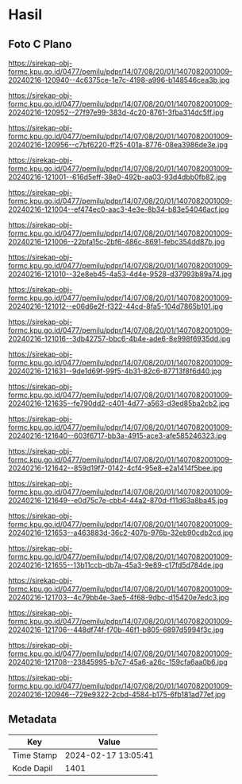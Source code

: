# Hasil

## Foto C Plano

https://sirekap-obj-formc.kpu.go.id/0477/pemilu/pdpr/14/07/08/20/01/1407082001009-20240216-120940--4c6375ce-1e7c-4198-a996-b148546cea3b.jpg

https://sirekap-obj-formc.kpu.go.id/0477/pemilu/pdpr/14/07/08/20/01/1407082001009-20240216-120952--27f97e99-383d-4c20-8761-3fba314dc5ff.jpg

https://sirekap-obj-formc.kpu.go.id/0477/pemilu/pdpr/14/07/08/20/01/1407082001009-20240216-120956--c7bf6220-ff25-401a-8776-08ea3986de3e.jpg

https://sirekap-obj-formc.kpu.go.id/0477/pemilu/pdpr/14/07/08/20/01/1407082001009-20240216-121001--616d5eff-38e0-492b-aa03-93d4dbb0fb82.jpg

https://sirekap-obj-formc.kpu.go.id/0477/pemilu/pdpr/14/07/08/20/01/1407082001009-20240216-121004--ef474ec0-aac3-4e3e-8b34-b83e54046acf.jpg

https://sirekap-obj-formc.kpu.go.id/0477/pemilu/pdpr/14/07/08/20/01/1407082001009-20240216-121006--22bfa15c-2bf6-486c-8691-febc354dd87b.jpg

https://sirekap-obj-formc.kpu.go.id/0477/pemilu/pdpr/14/07/08/20/01/1407082001009-20240216-121010--32e8eb45-4a53-4d4e-9528-d37993b89a74.jpg

https://sirekap-obj-formc.kpu.go.id/0477/pemilu/pdpr/14/07/08/20/01/1407082001009-20240216-121012--e06d6e2f-f322-44cd-8fa5-104d7865b101.jpg

https://sirekap-obj-formc.kpu.go.id/0477/pemilu/pdpr/14/07/08/20/01/1407082001009-20240216-121016--3db42757-bbc6-4b4e-ade6-8e998f6935dd.jpg

https://sirekap-obj-formc.kpu.go.id/0477/pemilu/pdpr/14/07/08/20/01/1407082001009-20240216-121631--9de1d69f-99f5-4b31-82c6-87713f8f6d40.jpg

https://sirekap-obj-formc.kpu.go.id/0477/pemilu/pdpr/14/07/08/20/01/1407082001009-20240216-121635--fe790dd2-c401-4d77-a563-d3ed85ba2cb2.jpg

https://sirekap-obj-formc.kpu.go.id/0477/pemilu/pdpr/14/07/08/20/01/1407082001009-20240216-121640--603f6717-bb3a-4915-ace3-afe585246323.jpg

https://sirekap-obj-formc.kpu.go.id/0477/pemilu/pdpr/14/07/08/20/01/1407082001009-20240216-121642--859d19f7-0142-4cf4-95e8-e2a1414f5bee.jpg

https://sirekap-obj-formc.kpu.go.id/0477/pemilu/pdpr/14/07/08/20/01/1407082001009-20240216-121649--e0d75c7e-cbb4-44a2-870d-f11d63a8ba45.jpg

https://sirekap-obj-formc.kpu.go.id/0477/pemilu/pdpr/14/07/08/20/01/1407082001009-20240216-121653--a463883d-36c2-407b-976b-32eb90cdb2cd.jpg

https://sirekap-obj-formc.kpu.go.id/0477/pemilu/pdpr/14/07/08/20/01/1407082001009-20240216-121655--13b11ccb-db7a-45a3-9e89-c17fd5d784de.jpg

https://sirekap-obj-formc.kpu.go.id/0477/pemilu/pdpr/14/07/08/20/01/1407082001009-20240216-121703--4c79bb4e-3ae5-4f68-9dbc-d15420e7edc3.jpg

https://sirekap-obj-formc.kpu.go.id/0477/pemilu/pdpr/14/07/08/20/01/1407082001009-20240216-121706--448df74f-f70b-46f1-b805-6897d5994f3c.jpg

https://sirekap-obj-formc.kpu.go.id/0477/pemilu/pdpr/14/07/08/20/01/1407082001009-20240216-121708--23845995-b7c7-45a6-a26c-159cfa6aa0b6.jpg

https://sirekap-obj-formc.kpu.go.id/0477/pemilu/pdpr/14/07/08/20/01/1407082001009-20240216-120946--729e9322-2cbd-4584-b175-6fb181ad77ef.jpg


## Metadata

| Key        | Value               |
| ---------- | ------------------- |
| Time Stamp | 2024-02-17 13:05:41 |
| Kode Dapil | 1401                |



